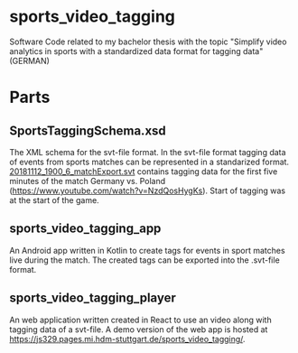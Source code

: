 # sports_video_tagging
Software Code related to my bachelor thesis with the topic "Simplify video analytics in sports with a standardized data format for tagging data" (GERMAN)

# Parts
## SportsTaggingSchema.xsd
The XML schema for the svt-file format. In the svt-file format tagging data of events from sports matches can be represented in a standarized format. [20181112_1900_6_matchExport.svt](samples/20181112_1900_6_matchExport.svt)
contains tagging data for the first five minutes of the match Germany vs. Poland (https://www.youtube.com/watch?v=NzdQosHygKs). Start of tagging was at the start of the game.

## sports_video_tagging_app
An Android app written in Kotlin to create tags for events in sport matches live during the match. The created tags can be exported into the .svt-file format.

## sports_video_tagging_player
An web application written created in React to use an video along with tagging data of a svt-file. A demo version of the web app is hosted at https://js329.pages.mi.hdm-stuttgart.de/sports_video_tagging/.

